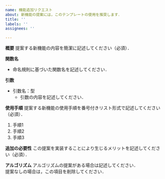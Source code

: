 ```yaml
---
name: 機能追加リクエスト
about: 新機能の提案には，このテンプレートの使用を推奨します．
title: ''
labels: ''
assignees: ''

---
```


**概要**
提案する新機能の内容を簡潔に記述してください（必須）．

**関数名**
* 命名規則に基づいた関数名を記述してください．

**引数**
* 引数名：型
  * 引数の内容を記述してください．

**使用手順**
提案する新機能の使用手順を番号付きリスト形式で記述してください（必須）．
1. 手順1
1. 手順2
1. 手順3

**追加の必要性**
この提案を実装することにより生じるメリットを記述してください（必須）．

**アルゴリズム**
アルゴリズムの提案がある場合は記述してください．   
提案なしの場合は，この項目を削除してください．
